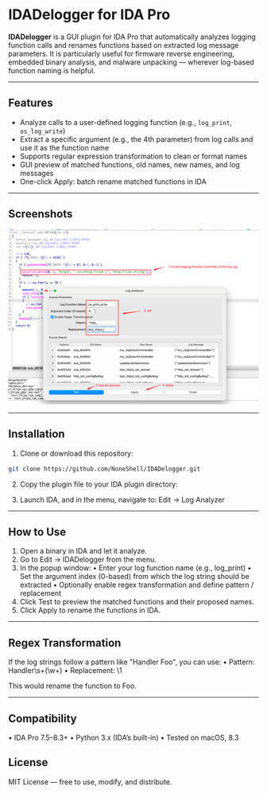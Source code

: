 # IDADelogger for IDA Pro

**IDADelogger** is a GUI plugin for IDA Pro that automatically analyzes logging function calls and renames functions based on extracted log message parameters. It is particularly useful for firmware reverse engineering, embedded binary analysis, and malware unpacking — wherever log-based function naming is helpful.

---

## Features

- Analyze calls to a user-defined logging function (e.g., `log_print`, `os_log_write`)
- Extract a specific argument (e.g., the 4th parameter) from log calls and use it as the function name
- Supports regular expression transformation to clean or format names
- GUI preview of matched functions, old names, new names, and log messages
- One-click Apply: batch rename matched functions in IDA

---

## Screenshots
![usage](imgs/image.png "usage")

---

## Installation

1. Clone or download this repository:
```bash
git clone https://github.com/NoneShell/IDADelogger.git
```

2.	Copy the plugin file to your IDA plugin directory:

3.	Launch IDA, and in the menu, navigate to:
Edit → Log Analyzer

---

## How to Use
1.	Open a binary in IDA and let it analyze.
2.	Go to Edit → IDADelogger from the menu.
3.	In the popup window:
    •	Enter your log function name (e.g., log_print)
    •	Set the argument index (0-based) from which the log string should be extracted
    •	Optionally enable regex transformation and define pattern / replacement
4.	Click Test to preview the matched functions and their proposed names.
5.	Click Apply to rename the functions in IDA.

---

## Regex Transformation

If the log strings follow a pattern like "Handler Foo", you can use:
	•	Pattern: Handler\s+(\w+)
	•	Replacement: \1

This would rename the function to Foo.

---

## Compatibility
•	IDA Pro 7.5–8.3+
•   Python 3.x (IDA’s built-in)
•	Tested on macOS, 8.3


## License
MIT License — free to use, modify, and distribute.